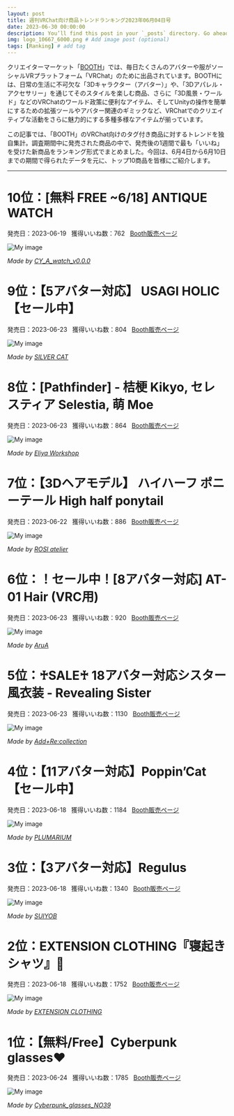 ```yaml
---
layout: post
title: 週刊VRChat向け商品トレンドランキング2023年06月04日号
date: 2023-06-30 00:00:00 
description: You’ll find this post in your `_posts` directory. Go ahead and edit it and re-build the site to see your changes. # Add post description (optional)
img: logo_10667_6000.png # Add image post (optional)
tags: [Ranking] # add tag
---
```


クリエイターマーケット「[BOOTH](https://booth.pm/ja)」では、毎日たくさんのアバターや服がソーシャルVRプラットフォーム「VRChat」のために出品されています。BOOTHには、日常の生活に不可欠な「3Dキャラクター（アバター）」や、「3Dアパレル・アクセサリー」を通じてそのスタイルを楽しむ商品、さらに「3D風景・ワールド」などのVRChatのワールド政策に便利なアイテム、そしてUnityの操作を簡単にするための拡張ツールやアバター関連のギミックなど、VRChatでのクリエイティブな活動をさらに魅力的にする多種多様なアイテムが揃っています。

この記事では、「BOOTH」のVRChat向けのタグ付き商品に対するトレンドを独自集計。調査期間中に発売された商品の中で、発売後の1週間で最も「いいね」を受けた新商品をランキング形式でまとめました。今回は、6月4日から6月10日までの期間で得られたデータを元に、トップ10商品を皆様にご紹介します。

---

# 10位：[無料 FREE ~6/18] ANTIQUE WATCH

発売日：2023-06-19 &nbsp; 獲得いいね数：762 &nbsp; [Booth販売ページ](https://booth.pm/ja/items/4849463)

![My image](https://booth.pximg.net/c/620x620/28eb9627-8a5d-4f8d-9405-60a1b7f9ef0d/i/4849463/fee6238e-26d9-4c7f-a5f1-79c93d4d9457_base_resized.jpg)

*Made by [CY_A_watch_v0.0.0](https://chiy00000ya.booth.pm)*


# 9位：【5アバター対応】 USAGI HOLIC 【セール中】

発売日：2023-06-23 &nbsp; 獲得いいね数：804 &nbsp; [Booth販売ページ](https://booth.pm/ja/items/4856476)

![My image](https://booth.pximg.net/c/620x620/ba557560-1aa1-433d-8f43-3eea697b3cb6/i/4856476/94e3c008-55e4-45db-ae0b-1fae563cf761_base_resized.jpg)

*Made by [SILVER CAT](https://seunchan.booth.pm)*


# 8位：[Pathfinder] - 桔梗 Kikyo, セレスティア Selestia, 萌 Moe

発売日：2023-06-23 &nbsp; 獲得いいね数：864 &nbsp; [Booth販売ページ](https://booth.pm/ja/items/4855849)

![My image](https://booth.pximg.net/c/620x620/61410ef3-64be-45c4-825a-1b5fa662d9c5/i/4855849/b1035450-1b1a-449a-a92b-6fe3b5f874d6_base_resized.jpg)

*Made by [Eliya Workshop](https://eliya.booth.pm)*


# 7位：【3Dヘアモデル】 ハイハーフ ポニーテール High half ponytail

発売日：2023-06-22 &nbsp; 獲得いいね数：886 &nbsp; [Booth販売ページ](https://booth.pm/ja/items/4856037)

![My image](https://booth.pximg.net/c/620x620/b4dcc0ab-838f-4053-8083-2d58874b213c/i/4856037/1e89496e-31b0-4f04-a894-7d4531db72b4_base_resized.jpg)

*Made by [ROSI atelier](https://happyrosi.booth.pm)*


# 6位：！セール中！[8アバター対応]  AT-01 Hair (VRC用)

発売日：2023-06-23 &nbsp; 獲得いいね数：920 &nbsp; [Booth販売ページ](https://booth.pm/ja/items/4854433)

![My image](https://booth.pximg.net/c/620x620/4d2a8688-f01f-48ad-a541-c969f5914bf8/i/4854433/bbf835d1-4afd-454f-a9c4-dc128926a372_base_resized.jpg)

*Made by [AruA](https://aruarua.booth.pm)*


# 5位：♰SALE♰ 18アバター対応シスター風衣装 - Revealing Sister

発売日：2023-06-23 &nbsp; 獲得いいね数：1130 &nbsp; [Booth販売ページ](https://booth.pm/ja/items/4843359)

![My image](https://booth.pximg.net/c/620x620/c3f76366-e1de-47a7-8415-d476cdd67568/i/4843359/d7d0c5c6-061a-4cbd-aadc-263d52d3bf31_base_resized.jpg)

*Made by [Add+Re:collection](https://addrecollection.booth.pm)*


# 4位：【11アバター対応】Poppin’Cat【セール中】

発売日：2023-06-18 &nbsp; 獲得いいね数：1184 &nbsp; [Booth販売ページ](https://booth.pm/ja/items/4847819)

![My image](https://booth.pximg.net/c/620x620/a6ae9650-b49a-45a8-b054-2fffbda8a4f3/i/4847819/45b7ff13-9fa8-4dd1-9eb9-bd46a7682727_base_resized.jpg)

*Made by [PLUMARIUM](https://smm-oo0.booth.pm)*


# 3位：【3アバター対応】Regulus

発売日：2023-06-18 &nbsp; 獲得いいね数：1340 &nbsp; [Booth販売ページ](https://booth.pm/ja/items/4843035)

![My image](https://booth.pximg.net/c/620x620/810c165f-1f28-4ac6-a6a7-41c5e1280a72/i/4843035/11160318-a3f8-4ad9-8e66-425274a40276_base_resized.jpg)

*Made by [SUIYOB](https://suiyob.booth.pm)*


# 2位：EXTENSION CLOTHING『寝起きシャツ』💜

発売日：2023-06-18 &nbsp; 獲得いいね数：1752 &nbsp; [Booth販売ページ](https://booth.pm/ja/items/4847896)

![My image](https://booth.pximg.net/c/620x620/87b70515-e32e-4a2e-bf41-317cf2c2177c/i/4847896/1cd7bf09-5090-44d7-91d0-5eb055b37622_base_resized.jpg)

*Made by [EXTENSION CLOTHING](https://extension.booth.pm)*


# 1位：【無料/Free】Cyberpunk glasses♥

発売日：2023-06-24 &nbsp; 獲得いいね数：1785 &nbsp; [Booth販売ページ](https://booth.pm/ja/items/4861024)

![My image](https://booth.pximg.net/c/620x620/2c434d3b-3ee2-452d-9a23-9fe01f47b7cc/i/4861024/4aa440b1-2428-47fe-86d9-ec4dd29ba33d_base_resized.jpg)

*Made by [Cyberpunk_glasses_NO39](https://no39.booth.pm)*
    
